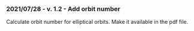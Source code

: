 ### 2021/07/28 - v. 1.2 - Add orbit number
Calculate orbit number for elliptical orbits. Make it available in the pdf file. 